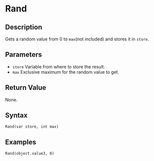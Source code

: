 # Rand

## Description
Gets a random value from 0 to `max`(not included) and stores it in `store`.

## Parameters
- `store`
Variable from where to store the result.
- `max`
Exclusive maximum for the random value to get.

## Return Value
None.

## Syntax
```
Rand(var store, int max)
```

## Examples
```
Rand(object.value3, 8)
```